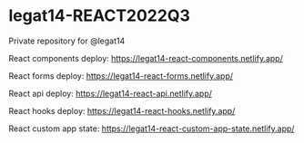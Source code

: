 # legat14-REACT2022Q3
Private repository for @legat14

React components deploy: https://legat14-react-components.netlify.app/

React forms deploy: https://legat14-react-forms.netlify.app/

React api deploy: https://legat14-react-api.netlify.app/

React hooks deploy: https://legat14-react-hooks.netlify.app/

React custom app state: https://legat14-react-custom-app-state.netlify.app/
